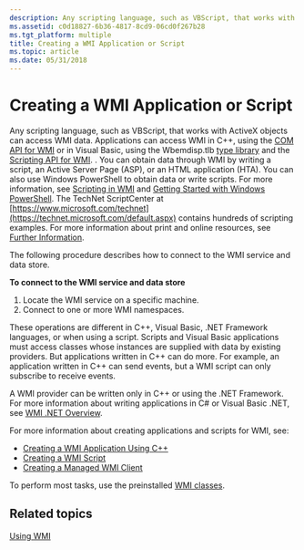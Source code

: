 ```yaml
---
description: Any scripting language, such as VBScript, that works with ActiveX objects can access WMI data. Applications can access WMI in C++, using the COM API for WMI or in Visual Basic, using the Wbemdisp.tlb type library and the Scripting API for WMI. .
ms.assetid: c0d18827-6b36-4817-8cd9-06cd0f267b28
ms.tgt_platform: multiple
title: Creating a WMI Application or Script
ms.topic: article
ms.date: 05/31/2018
---
```


# Creating a WMI Application or Script

Any scripting language, such as VBScript, that works with ActiveX objects can access WMI data. Applications can access WMI in C++, using the [COM API for WMI](com-api-for-wmi.md) or in Visual Basic, using the Wbemdisp.tlb [type library](using-the-wmi-scripting-type-library.md) and the [Scripting API for WMI](scripting-api-for-wmi.md). . You can obtain data through WMI by writing a script, an Active Server Page (ASP), or an HTML application (HTA). You can also use Windows PowerShell to obtain data or write scripts. For more information, see [Scripting in WMI](/windows/desktop/WmiSdk/creating-a-wmi-script) and [Getting Started with Windows PowerShell](/powershell/scripting/getting-started/getting-started-with-windows-powershell?view=powershell-7&preserve-view=true). The TechNet ScriptCenter at [https://www.microsoft.com/technet](https://technet.microsoft.com/default.aspx) contains hundreds of scripting examples. For more information about print and online resources, see [Further Information](further-information.md).

The following procedure describes how to connect to the WMI service and data store.

**To connect to the WMI service and data store**

1.  Locate the WMI service on a specific machine.
2.  Connect to one or more WMI namespaces.

These operations are different in C++, Visual Basic, .NET Framework languages, or when using a script. Scripts and Visual Basic applications must access classes whose instances are supplied with data by existing providers. But applications written in C++ can do more. For example, an application written in C++ can send events, but a WMI script can only subscribe to receive events.

A WMI provider can be written only in C++ or using the .NET Framework. For more information about writing applications in C# or Visual Basic .NET, see [WMI .NET Overview](/previous-versions/bb404655(v=vs.90)).

For more information about creating applications and scripts for WMI, see:

-   [Creating a WMI Application Using C++](creating-a-wmi-application-using-c-.md)
-   [Creating a WMI Script](creating-a-wmi-script.md)
-   [Creating a Managed WMI Client](creating-a-managed-wmi-client.md)

To perform most tasks, use the preinstalled [WMI classes](wmi-classes.md).

## Related topics

<dl> <dt>

[Using WMI](using-wmi.md)
</dt> </dl>

 

 
